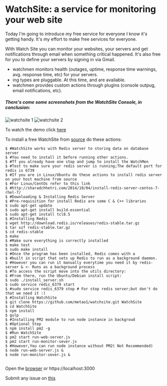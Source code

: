 # WatchSite: a service for monitoring your web site
  
  Today I'm going to introduce my free service for everyone I know it's getting handy. 
  It's my effort to make free services for everyone.
  
  With Watch Site  you can monitor your websites, your servers and get notifications through email when
  something critical happened. It's also free for you to define your servers by signing in via Gmail.    
  
  - watchmen monitors health (outages, uptime, response time warnings, avg. response time, etc) for your servers.
  - ing types are pluggable. At this time, and are available.
  - watchmen provides custom actions through plugins (console outpug, email notifications, etc).
  
  
##### There's come some screenshots from the WatchSite Console, in conclusion:
  ![watchsite 1](data//watchsite/watchsite1.jpg)
  ![watchsite 2](data//watchsite/watchsite2.jpg)
  
  To watch the demo click [here](https://jump-java-3000.codio.io)  
  
  To install a free WatchSite from [source](https://github.com/metao1/watchsite) do these actions:
  
```
$ #WatchSite works with Redis server to storing data on database server
$ #You need to install it before running other actions. 
$ #Tf you already have one stop and jump to install the WatchMen
$ #Test to make sure your redis server is running;The default port for redis is 6739  
$ #If you are in Linux/Ubuntu do these actions to install redis server on your host machine from source
$ #For Linux/CentOs refer to this link 
$ #http://sharadchhetri.com/2014/10/04/install-redis-server-centos-7-rhel-7/
$ #Downloading & Installing Redis Server
$ #Pre-requisition for install Redis are some C & C++ libraries 
$ sudo apt-get update
$ sudo apt-get install build-essential
$ sudo apt-get install tcl8.5
$ #Installing Redis
$ wget http://download.redis.io/releases/redis-stable.tar.gz  
$ tar xzf redis-stable.tar.gz
$ cd redis-stable
$ make
$ #Make sure everything is correctly installed
$ make test
$ sudo make install
$ #Once the program has been installed, Redis comes with a 
$ #built in script that sets up Redis to run as a background daemon.
$ #However you can run it manually everytime you need it by redis-server & <- Runs as a background process 
$ #To access the script move into the utils directory:
$ #From there, run the Ubuntu/Debian install script:
$ sudo ./install_server.sh
$ sudo service redis_6379 start
$ #sudo service redis_6379 stop # For stop redis server;but don't do that we need it :) 
$ #Installing WatchSite
$ git clone https://github.com/metao1/watchsite.git WatchSite
$ cd WatchSite
$ npm install
$ gulp
$ #Installing PM2 module to run node instance in backgroud
$ #Optional Step
$ npm install pm2 -g
$ #Run WatchSite
$ pm2 start run-web-server.js
$ pm2 start run-monitor-sever.js
$ #However,You can run node instance without PM2( Not Recommended)
$ node run-web-server.js &
$ node run-monitor-sever.js &


```
Open the [browser](http://localhost:3000) or https://localhost:3000
 
Submit any issue on [this](https://github.com/metao1/WatchSite/issues)  


